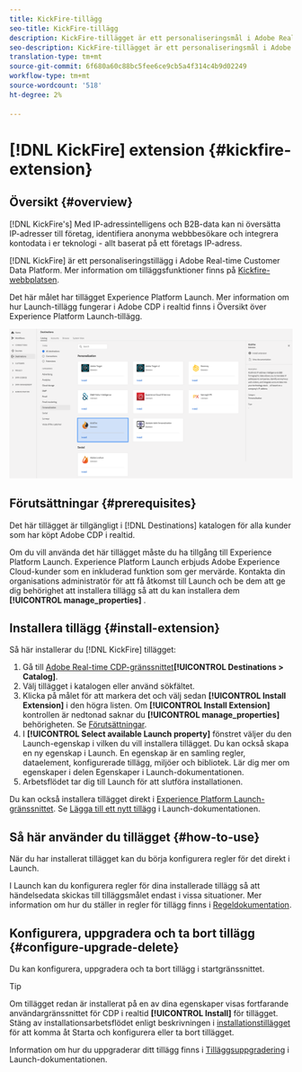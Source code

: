 ```yaml
---
title: KickFire-tillägg
seo-title: KickFire-tillägg
description: KickFire-tillägget är ett personaliseringsmål i Adobe Real-time Customer Data Platform. Mer information om tilläggsfunktionerna finns på tilläggssidan på Adobe Exchange.
seo-description: KickFire-tillägget är ett personaliseringsmål i Adobe Real-time Customer Data Platform. Mer information om tilläggsfunktionerna finns på tilläggssidan på Adobe Exchange.
translation-type: tm+mt
source-git-commit: 6f680a60c88bc5fee6ce9cb5a4f314c4b9d02249
workflow-type: tm+mt
source-wordcount: '518'
ht-degree: 2%

---
```



# [!DNL KickFire] extension {#kickfire-extension}

## Översikt {#overview}

[!DNL KickFire's] Med IP-adressintelligens och B2B-data kan ni översätta IP-adresser till företag, identifiera anonyma webbbesökare och integrera kontodata i er teknologi - allt baserat på ett företags IP-adress.

[!DNL KickFire] är ett personaliseringstillägg i Adobe Real-time Customer Data Platform. Mer information om tilläggsfunktioner finns på [Kickfire-webbplatsen](https://www.kickfire.com/).

Det här målet har tillägget Experience Platform Launch. Mer information om hur Launch-tillägg fungerar i Adobe CDP i realtid finns i Översikt över [](/help/rtcdp/destinations/experience-platform-launch-extensions.md)Experience Platform Launch-tillägg.

![Kickfire-tillägg](/help/rtcdp/destinations/assets/kickfire-extension.png)

## Förutsättningar {#prerequisites}

Det här tillägget är tillgängligt i [!DNL Destinations] katalogen för alla kunder som har köpt Adobe CDP i realtid.

Om du vill använda det här tillägget måste du ha tillgång till Experience Platform Launch. Experience Platform Launch erbjuds Adobe Experience Cloud-kunder som en inkluderad funktion som ger mervärde. Kontakta din organisations administratör för att få åtkomst till Launch och be dem att ge dig behörighet att installera tillägg så att du kan installera dem **[!UICONTROL manage_properties]** .

## Installera tillägg {#install-extension}

Så här installerar du [!DNL KickFire] tillägget:

1. Gå till [Adobe Real-time CDP-gränssnittet](http://platform.adobe.com/)**[!UICONTROL Destinations > Catalog]**.
2. Välj tillägget i katalogen eller använd sökfältet.
3. Klicka på målet för att markera det och välj sedan **[!UICONTROL Install Extension]** i den högra listen. Om **[!UICONTROL Install Extension]** kontrollen är nedtonad saknar du **[!UICONTROL manage_properties]** behörigheten. Se [Förutsättningar](#prerequisites).
4. I **[!UICONTROL Select available Launch property]** fönstret väljer du den Launch-egenskap i vilken du vill installera tillägget. Du kan också skapa en ny egenskap i Launch. En egenskap är en samling regler, dataelement, konfigurerade tillägg, miljöer och bibliotek. Lär dig mer om egenskaper i delen [](https://docs.adobe.com/content/help/en/launch/using/reference/admin/companies-and-properties.html#properties-page) Egenskaper i Launch-dokumentationen.
5. Arbetsflödet tar dig till Launch för att slutföra installationen.

Du kan också installera tillägget direkt i [Experience Platform Launch-gränssnittet](https://launch.adobe.com/). Se [Lägga till ett nytt tillägg](https://docs.adobe.com/content/help/en/launch/using/reference/manage-resources/extensions/overview.html#add-a-new-extension) i Launch-dokumentationen.

## Så här använder du tillägget {#how-to-use}

När du har installerat tillägget kan du börja konfigurera regler för det direkt i Launch.

I Launch kan du konfigurera regler för dina installerade tillägg så att händelsedata skickas till tilläggsmålet endast i vissa situationer. Mer information om hur du ställer in regler för tillägg finns i [Regeldokumentation](https://docs.adobe.com/help/en/launch/using/reference/manage-resources/rules.html).

## Konfigurera, uppgradera och ta bort tillägg {#configure-upgrade-delete}

Du kan konfigurera, uppgradera och ta bort tillägg i startgränssnittet.

>[!TIP]
>
>Om tillägget redan är installerat på en av dina egenskaper visas fortfarande användargränssnittet för CDP i realtid **[!UICONTROL Install]** för tillägget. Stäng av installationsarbetsflödet enligt beskrivningen i [installationstillägget](#install-extension) för att komma åt Starta och konfigurera eller ta bort tillägget.

Information om hur du uppgraderar ditt tillägg finns i [Tilläggsuppgradering](https://docs.adobe.com/content/help/en/launch/using/reference/manage-resources/extensions/extension-upgrade.html) i Launch-dokumentationen.